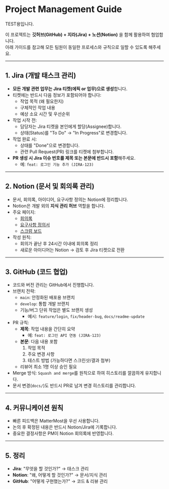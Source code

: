 # Project Management Guide
TEST용입니다.

이 프로젝트는 **깃허브(GitHub) + 지라(Jira) + 노션(Notion)** 을 함께 활용하여 협업합니다.  
아래 가이드를 참고해 모든 팀원이 동일한 프로세스와 규칙으로 일할 수 있도록 해주세요.

---

## 1. Jira (개발 태스크 관리)
- **모든 개발 관련 업무는 Jira 티켓(에픽 or 업무)으로 생성**합니다.  
- 티켓에는 반드시 다음 정보가 포함되어야 합니다:
  - 작업 목적 (왜 필요한지)
  - 구체적인 작업 내용
  - 예상 소요 시간 및 우선순위
- 작업 시작 전:
  - 담당자는 Jira 티켓을 본인에게 할당(Assignee)합니다.
  - 상태(Status)를 "To Do" → "In Progress"로 변경합니다.
- 작업 완료 시:
  - 상태를 "Done"으로 변경합니다.
  - 관련 Pull Request(PR) 링크를 티켓에 첨부합니다.
- **PR 생성 시 Jira 이슈 번호를 제목 또는 본문에 반드시 포함**해주세요.
  - 예: `feat: 로그인 기능 추가 (JIRA-123)`

---

## 2. Notion (문서 및 회의록 관리)
- 문서, 회의록, 아이디어, 요구사항 정의는 Notion에 정리합니다.  
- Notion은 개발 외의 **지식 관리 허브** 역할을 합니다.
- 주요 페이지:
  - [회의록](https://www.notion.so/236a97372b2080b0ba30d87b8ad3eb8b?v=236a97372b20808b9a64000cd23b63d5&source=copy_link) 
  - [요구사항 정의서](https://www.notion.so/236a97372b20801db403c22172798b54)
  - [스크럼 보드](https://www.notion.so/236a97372b2080cca9a3d5dc269a8158)
- 작성 원칙:
  - 회의가 끝난 후 24시간 이내에 회의록 정리
  - 새로운 아이디어는 Notion → 검토 후 Jira 티켓으로 전환

---

## 3. GitHub (코드 협업)
- 코드와 버전 관리는 GitHub에서 진행합니다.
- 브랜치 전략:
  - `main`: 안정화된 배포용 브랜치
  - `develop`: 통합 개발 브랜치
  - 기능/버그 단위 작업은 별도 브랜치 생성  
    - 예시: `feature/login`, `fix/header-bug`, `docs/readme-update`
- PR 규칙:
  - **제목**: 작업 내용을 간단히 요약  
    - 예: `feat: 로그인 API 연동 (JIRA-123)`
  - **본문**: 다음 내용 포함
    1. 작업 목적  
    2. 주요 변경 사항  
    3. 테스트 방법 (가능하다면 스크린샷/결과 첨부)
  - 리뷰어 최소 1명 이상 승인 필요
- Merge 방식: `Squash and merge`를 원칙으로 하여 히스토리를 깔끔하게 유지합니다.
- 문서 변경(`docs/`)도 반드시 PR로 남겨 변경 히스토리를 관리합니다.

---

## 4. 커뮤니케이션 원칙
- 빠른 피드백은 MatterMost을 우선 사용합니다.
- 논의 후 확정된 내용은 반드시 Notion/Jira에 기록합니다.  
- 중요한 결정사항은 PM이 Notion 회의록에 반영합니다.

---

## 5. 정리
- **Jira**: "무엇을 할 것인가?" → 태스크 관리  
- **Notion**: "왜, 어떻게 할 것인가?" → 문서/지식 관리  
- **GitHub**: "어떻게 구현했는가?" → 코드 & 리뷰 관리  
